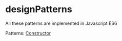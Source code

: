 # designPatterns
All these patterns are implemented in Javascript ES6

Patterns:
  [Constructor](constructor.js)
